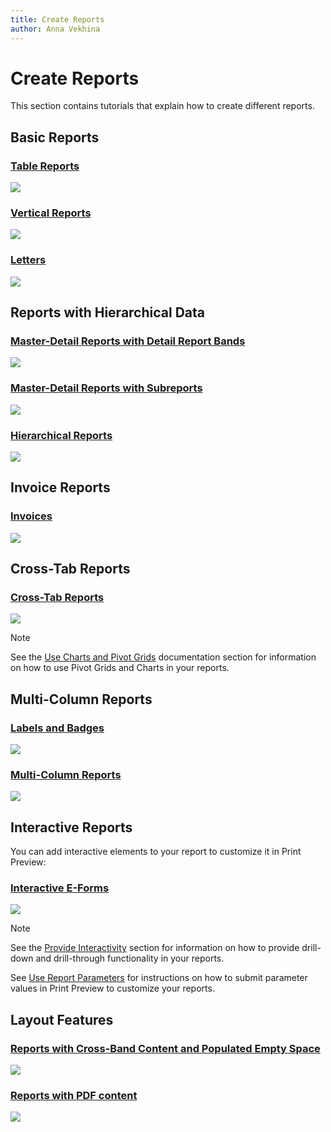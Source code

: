```yaml
---
title: Create Reports
author: Anna Vekhina
---
```


# Create Reports

This section contains tutorials that explain how to create different reports.

## Basic Reports

### [Table Reports](create-reports/table-reports.md)
![](../../images/table-report-preview.png)

### [Vertical Reports](create-reports\vertical-reports.md)
![](../../images/vertical-report-preview.png)

### [Letters](create-reports/letters.md)
![](../../images/letter-report-preview.png)

## Reports with Hierarchical Data

### [Master-Detail Reports with Detail Report Bands](create-reports/master-detail-reports-with-detail-report-bands.md)
![](../../images/master-detail-with-detail-report-bands-preview.png)

### [Master-Detail Reports with Subreports](create-reports/master-detail-reports-with-subreports.md)
![](../../images/master-detail-with-subreport-preview.png)

### [Hierarchical Reports](create-reports/hierarchical-reports.md)
![](../../images/hierarchical-report-preview.png)

## Invoice Reports

### [Invoices](create-reports/invoices.md)
![](../../images/manual-invoice-preview.png)

## Cross-Tab Reports

### [Cross-Tab Reports](create-reports/cross-tab-reports.md)

![](../../images/cross-tab-report-preview.png)

> [!Note]
> See the [Use Charts and Pivot Grids](use-report-elements/use-charts-and-pivot-grids.md) documentation section for information on how to use Pivot Grids and Charts in your reports.

## Multi-Column Reports

### [Labels and Badges](create-reports/labels-and-badges.md)
![](../../images/labels-and-badges-report-preview.png)

### [Multi-Column Reports](create-reports/multi-column-reports.md)
![](../../images/multi-column-report-preview.png)

## Interactive Reports

You can add interactive elements to your report to customize it in Print Preview:

### [Interactive E-Forms](create-reports/interactive-e-forms.md)
![](../../images/interactive-eform-preview.png)

> [!Note]
> See the [Provide Interactivity](provide-interactivity.md) section for information on how to provide drill-down and drill-through functionality in your reports.
> 
> See [Use Report Parameters](shape-report-data/use-report-parameters.md) for instructions on how to submit parameter values in Print Preview to customize your reports.

## Layout Features

### [Reports with Cross-Band Content and Populated Empty Space](create-reports/reports-with-cross-band-content-and-populated-empty-space.md)
![](../../images/cross-band-and-populated-empty-space-report-preview.png)

### [Reports with PDF content](create-reports/reports-with-pdf-content.md)
![](../../images/report-with-pdf-content-preview.png)



